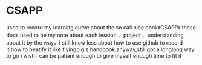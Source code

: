 # CSAPP
used to record my learning curve about the so call nice book《CSAPP》,these docs used to be my note about each lession 、project 、understanding about it
by the way，i still know less about how to use github to record it,how to beatify it like flyingpig's handbook,anyway,still got a longlong way to go
i wish  i can be patiant enough to give myself enough time  to fit it  
